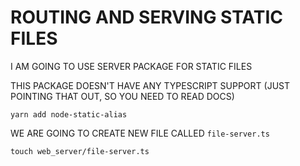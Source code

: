 # ROUTING AND SERVING STATIC FILES

I AM GOING TO USE SERVER PACKAGE FOR STATIC FILES

THIS PACKAGE DOESN'T HAVE ANY TYPESCRIPT SUPPORT (JUST POINTING THAT OUT, SO YOU NEED TO READ DOCS)

```
yarn add node-static-alias
```

WE ARE GOING TO CREATE NEW FILE CALLED `file-server.ts`

```
touch web_server/file-server.ts
```
